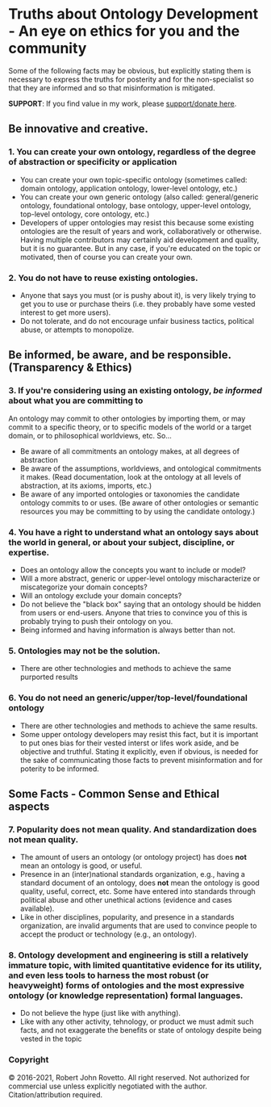 # Truths about Ontology Development - An eye on ethics for you and the community

Some of the following facts may be obvious, but explicitly stating them is necessary to express the truths for posterity and for the non-specialist so that they are informed and so that misinformation is mitigated.

**SUPPORT**: If you find value in my work, please [support/donate here](https://gogetfunding.com/knowledge-organization-services-ontology-terminology-metadata-concept-analysis/).

## Be innovative and creative.
### 1. You can create your own ontology, regardless of the degree of abstraction or specificity or application
- You can create your own topic-specific ontology (sometimes called: domain ontology, application ontology, lower-level ontology, etc.)
- You can create your own generic ontology (also called: general/generic ontology, foundational ontology, base ontology, upper-level ontology, top-level ontology, core ontology, etc.)
- Developers of upper ontologies may resist this because some existing ontologies are the result of years and work, collaboratively or otherwise. Having multiple contributors may certainly aid development and quality, but it is no guarantee. But in any case, if you're educated on the topic or motivated, then of course you can create your own. 
  
### 2. You do not have to reuse existing ontologies.
- Anyone that says you must (or is pushy about it), is very likely trying to get you to use or purchase theirs (i.e. they probably have some vested interest to get more users).
- Do not tolerate, and do not encourage unfair business tactics, political abuse, or attempts to monopolize.

## Be informed, be aware, and be responsible. (Transparency & Ethics)
### 3. If you're considering using an existing ontology, _be informed_ about what you are committing to
An ontology may commit to other ontologies by importing them, or may commit to a specific theory, or to specific models of the world or a target domain, or to philosophical worldviews, etc. So...
- Be aware of all commitments an ontology makes, at all degrees of abstraction
- Be aware of the assumptions, worldviews, and ontological commitments it makes. (Read documentation, look at the ontology at all levels of abstraction, at its axioms, imports, etc.)
- Be aware of any imported ontologies or taxonomies the candidate ontology commits to or uses.
(Be aware of other ontologies or semantic resources you may be committing to by using the candidate ontology.)

### 4. You have a right to understand what an ontology says about the world in general, or about your subject, discipline, or expertise.
- Does an ontology allow the concepts you want to include or model?
- Will a more abstract, generic or upper-level ontology mischaracterize or miscategorize your domain concepts? 
- Will an ontology exclude your domain concepts? 
- Do not believe the "black box" saying that an ontology should be hidden from users or end-users. Anyone that tries to convince you of this is probably trying to push their ontology on you.
- Being informed and having information is always better than not.

### 5. Ontologies may not be the solution.
- There are other technologies and methods to achieve the same purported results

### 6. You do not need an generic/upper/top-level/foundational ontology
- There are other technologies and methods to achieve the same results.
- Some upper ontology developers may resist this fact, but it is important to put ones bias for their vested interst or lifes work aside, and be objective and truthful. Stating it explicitly, even if obvious, is needed for the sake of communicating those facts to prevent misinformation and for poterity to be informed.

## Some Facts - Common Sense and Ethical aspects

### 7. Popularity does not mean quality. And standardization does not mean quality.
- The amount of users an ontology (or ontology project) has does **not** mean an ontology is good, or useful.
- Presence in an (inter)national standards organization, e.g., having a standard document of an ontology, does **not** mean the ontology is good quality, useful, correct, etc. Some have entered into standards through political abuse and other unethical actions (evidence and cases available).
- Like in other disciplines, popularity, and presence in a standards organization, are invalid arguments that are used to convince people to accept the product or technology (e.g., an ontology).

### 8. Ontology development and engineering is still a relatively immature topic, with limited quantitative evidence for its utility, and even less tools to harness the most robust (or heavyweight) forms of ontologies and the most expressive ontology (or knowledge representation) formal languages.
- Do not believe the hype (just like with anything).
- Like with any other activity, tehnology, or product we must admit such facts, and not exaggerate the benefits or state of ontology despite being vested in the topic

### Copyright
© 2016-2021, Robert John Rovetto. All right reserved. Not authorized for commercial use unless explicitly negotiated with the author. Citation/attribution required.
